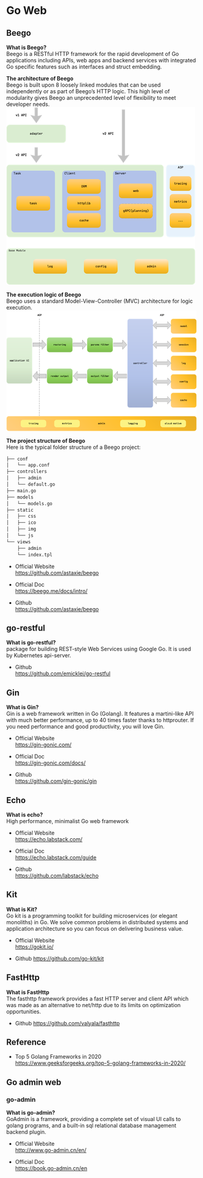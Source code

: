 # Go Web
## Beego
**What is Beego?**  
Beego is a RESTful HTTP framework for the rapid development of Go applications including APIs, web apps and backend services with integrated Go specific features such as interfaces and struct embedding.

**The architecture of Beego**  
Beego is built upon 8 loosely linked modules that can be used independently or as part of Beego’s HTTP logic. This high level of modularity gives Beego an unprecedented level of flexibility to meet developer needs.  
![go](../_media/go/3.png)

**The execution logic of Beego**  
Beego uses a standard Model-View-Controller (MVC) architecture for logic execution.  
![go](../_media/go/4.png)

**The project structure of Beego**  
Here is the typical folder structure of a Beego project:  
```bash
├── conf
│   └── app.conf
├── controllers
│   ├── admin
│   └── default.go
├── main.go
├── models
│   └── models.go
├── static
│   ├── css
│   ├── ico
│   ├── img
│   └── js
└── views
    ├── admin
    └── index.tpl
```

+ Official Website  
    https://github.com/astaxie/beego

+ Official Doc  
    https://beego.me/docs/intro/

+ Github  
    https://github.com/astaxie/beego

## go-restful
**What is go-restful?**  
package for building REST-style Web Services using Google Go. It is used by Kubernetes api-server.  

+ Github  
    https://github.com/emicklei/go-restful  

## Gin
**What is Gin?**  
Gin is a web framework written in Go (Golang). It features a martini-like API with much better performance, up to 40 times faster thanks to httprouter. If you need performance and good productivity, you will love Gin.  

+ Official Website  
    https://gin-gonic.com/  

+ Official Doc  
    https://gin-gonic.com/docs/  

+ Github  
    https://github.com/gin-gonic/gin  

## Echo
**What is echo?**  
High performance, minimalist Go web framework  

+ Official Website  
    https://echo.labstack.com/  

+ Official Doc  
    https://echo.labstack.com/guide  

+ Github  
    https://github.com/labstack/echo  

## Kit
**What is Kit?**  
Go kit is a programming toolkit for building microservices (or elegant monoliths) in Go. We solve common problems in distributed systems and application architecture so you can focus on delivering business value.  

+ Official Website  
    https://gokit.io/  

+ Github
    https://github.com/go-kit/kit  

## FastHttp
**What is FastHttp**  
The fasthttp framework provides a fast HTTP server and client API which was made as an alternative to net/http due to its limits on optimization opportunities.  

+ Github
    https://github.com/valyala/fasthttp

## Reference
+ Top 5 Golang Frameworks in 2020  
    https://www.geeksforgeeks.org/top-5-golang-frameworks-in-2020/

## Go admin web
### go-admin
**What is go-admin?**  
GoAdmin is a framework, providing a complete set of visual UI calls to golang programs, and a built-in sql relational database management backend plugin.  

+ Official Website  
http://www.go-admin.cn/en/  

+ Official Doc  
https://book.go-admin.cn/en  